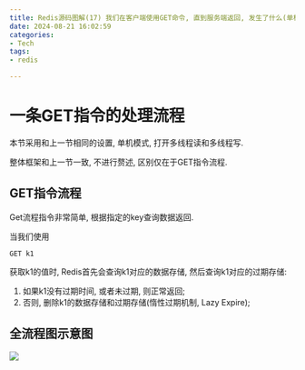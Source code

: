 ```yaml
---
title: Redis源码图解(17) 我们在客户端使用GET命令, 直到服务端返回, 发生了什么(单机)
date: 2024-08-21 16:02:59
categories:
- Tech
tags:
- redis

---
```


# 一条GET指令的处理流程

本节采用和上一节相同的设置, 单机模式, 打开多线程读和多线程写.

整体框架和上一节一致, 不进行赘述, 区别仅在于GET指令流程.

## GET指令流程

Get流程指令非常简单, 根据指定的key查询数据返回.

当我们使用

```shell
GET k1
```

获取k1的值时, Redis首先会查询k1对应的数据存储, 然后查询k1对应的过期存储:

1. 如果k1没有过期时间, 或者未过期, 则正常返回;
2. 否则, 删除k1的数据存储和过期存储(惰性过期机制, Lazy Expire);

## 全流程图示意图

![](process_get_command.png)
